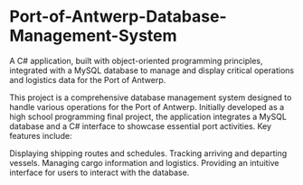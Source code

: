 # Port-of-Antwerp-Database-Management-System
A C# application, built with object-oriented programming principles, integrated with a MySQL database to manage and display critical operations and logistics data for the Port of Antwerp.

This project is a comprehensive database management system designed to handle various operations for the Port of Antwerp. Initially developed as a high school programming final project, the application integrates a MySQL database and a C# interface to showcase essential port activities. Key features include:

Displaying shipping routes and schedules.
Tracking arriving and departing vessels.
Managing cargo information and logistics.
Providing an intuitive interface for users to interact with the database.

